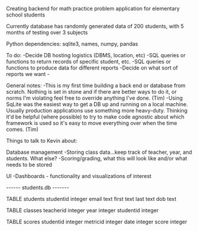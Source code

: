 Creating backend for math practice problem application for elementary school students

Currently database has randomly generated data of 200 students, with 5 months of testing over 3 subjects

Python dependencies: sqlite3, names, numpy, pandas


To do:
    -Decide DB hosting logistics (DBMS, location, etc)
    -SQL queries or functions to return records of specific student, etc.
    -SQL queries or functions to produce data for different reports
        -Decide on what sort of reports we want
    -

General notes:
    -This is my first time building a back end or database from scratch. Nothing is set in stone and if there are better ways to do it, or norms I'm violating feel free to override anything I've done. (Tim) 
    -Using SqLite was the easiest way to get a DB up and running on a local machine. Usually production applications use something more heavy-duty. Thinking it'd be helpful (where possible) to try to make code agnostic about which framework is used so it's easy to move everything over when the time comes. (Tim)

Things to talk to Kevin about:

Database management
    -Storing class data...keep track of teacher, year, and students. What else?
    -Scoring/grading, what this will look like and/or what needs to be stored

UI
    -Dashboards - functionality and visualizations of interest


------ students.db -------

TABLE students 
    studentid integer
    email text
    first text
    last text
    dob text

TABLE classes 
    teacherid integer
    year integer
    studentid integer

TABLE scores 
    studentid integer
    metricid integer
    date integer
    score integer





